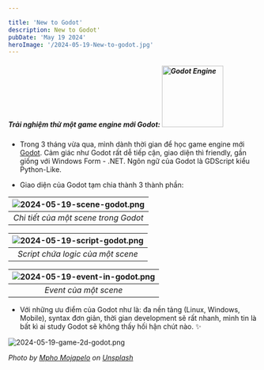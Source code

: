 ```yaml
---

title: 'New to Godot'
description: New to Godot'
pubDate: 'May 19 2024'
heroImage: '/2024-05-19-New-to-godot.jpg'
---
```


##### Trải nghiệm thử một game engine mới Godot: <img src="/images/godot_logo_dark.svg" width="124" height="124" alt="Godot Engine">

- Trong 3 tháng vừa qua, mình dành thời gian để học game engine mới <a href="https://godotengine.org/" target="_blank">Godot</a>.
Cảm giác như Godot rất dễ tiếp cận, giao diện thì friendly, gần giống với Windows Form - .NET. Ngôn ngữ của Godot là GDScript kiểu Python-Like.

- Giao diện của Godot tạm chia thành 3 thành phần:

| ![2024-05-19-scene-godot.png](/images/2024-05-19-scene-godot.png) |
|:--:|
| *Chi tiết của một scene trong Godot* |


| ![2024-05-19-script-godot.png](/images/2024-05-19-script-godot.png) |
|:--:|
| *Script chứa logic của một scene* |


| ![2024-05-19-event-in-godot.png](/images/2024-05-19-event-in-godot.png) | 
|:--:| 
| *Event của một scene* |


- Với những ưu điểm của Godot như là: đa nền tảng (Linux, Windows, Mobile), syntax đơn giản, thời gian development sẽ rất nhanh, mình tin là bất kì ai study Godot sẽ không thấy hối hận chút nào.  ✨

![2024-05-19-game-2d-godot.png](/images/2024-05-19-game-2d-godot.png)

_Photo by <a href="https://unsplash.com/@mpho_mojapelo?utm_content=creditCopyText&utm_medium=referral&utm_source=unsplash">Mpho Mojapelo</a> on <a href="https://unsplash.com/photos/red-versus-blue-team-foosball-table-UHDx3BHlFvY?utm_content=creditCopyText&utm_medium=referral&utm_source=unsplash">Unsplash</a>_